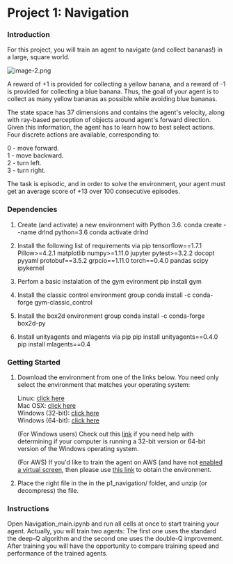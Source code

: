 # Project 1: Navigation

### Introduction

For this project, you will train an agent to navigate (and collect bananas!) in a large, square world.


![image-2.png](attachment:image-2.png)


A reward of +1 is provided for collecting a yellow banana, and a reward of -1 is provided for collecting a blue banana. Thus, the goal of your agent is to collect as many yellow bananas as possible while avoiding blue bananas.

The state space has 37 dimensions and contains the agent's velocity, along with ray-based perception of objects around agent's forward direction. Given this information, the agent has to learn how to best select actions. Four discrete actions are available, corresponding to:

0 - move forward.\
1 - move backward.\
2 - turn left.\
3 - turn right.

The task is episodic, and in order to solve the environment, your agent must get an average score of +13 over 100 consecutive episodes.

### Dependencies

1. Create (and activate) a new environment with Python 3.6. 
        conda create --name drlnd python=3.6
        conda activate drlnd

2. Install the following list of requirements via pip
        tensorflow==1.7.1
        Pillow>=4.2.1
        matplotlib
        numpy>=1.11.0
        jupyter
        pytest>=3.2.2
        docopt
        pyyaml
        protobuf==3.5.2
        grpcio==1.11.0
        torch==0.4.0
        pandas
        scipy
        ipykernel

3. Perfom a basic instalation of the gym evironment
        pip install gym

4. Install the classic control environment group
        conda install -c conda-forge gym-classic_control

5. Install the box2d environment group
        conda install -c conda-forge box2d-py

6. Install unityagents and mlagents via pip
        pip install unityagents==0.4.0
        pip install mlagents==0.4
        


### Getting Started

1. Download the environment from one of the links below. You need only select the environment that matches your operating system:

    Linux: [click here](https://s3-us-west-1.amazonaws.com/udacity-drlnd/P1/Banana/Banana_Linux.zip)\
    Mac OSX: [click here](https://s3-us-west-1.amazonaws.com/udacity-drlnd/P1/Banana/Banana.app.zip)\
    Windows (32-bit): [click here](https://s3-us-west-1.amazonaws.com/udacity-drlnd/P1/Banana/Banana_Windows_x86.zip)\
    Windows (64-bit): [click here](https://s3-us-west-1.amazonaws.com/udacity-drlnd/P1/Banana/Banana_Windows_x86_64.zip)

    (For Windows users) Check out this [link](https://support.microsoft.com/en-us/help/827218/how-to-determine-whether-a-computer-is-running-a-32-bit-version-or-64) if you need help with determining if your computer is running a 32-bit version or 64-bit version of the Windows operating system.

    (For AWS) If you'd like to train the agent on AWS (and have not [enabled a virtual screen](https://github.com/Unity-Technologies/ml-agents/blob/master/docs/Training-on-Amazon-Web-Service.md), then please use [this link](https://s3-us-west-1.amazonaws.com/udacity-drlnd/P1/Banana/Banana_Linux_NoVis.zip) to obtain the environment.
    

2. Place the right file in the in the p1_navigation/ folder, and unzip (or decompress) the file.

### Instructions

Open Navigation_main.ipynb and run all cells at once to start training your agent. Actually, you will train two agents: The first one uses the standard the deep-Q algorithm and the second one uses the double-Q improvement. After training you will have the opportunity to compare training speed and performance of the trained agents.


```python

```
